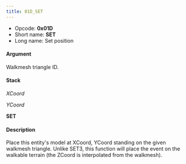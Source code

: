 ```yaml
---
title: 01D_SET
---
```


-   Opcode: **0x01D**
-   Short name: **SET**
-   Long name: Set position

#### Argument

Walkmesh triangle ID.

#### Stack

  
*XCoord*

*YCoord*

**SET**

#### Description

Place this entity's model at XCoord, YCoord standing on the given walkmesh triangle. Unlike SET3, this function will place the event on the walkable terrain (the ZCoord is interpolated from the walkmesh).
